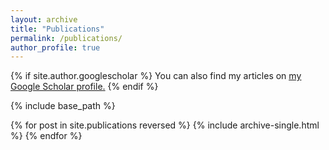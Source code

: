 ```yaml
---
layout: archive
title: "Publications"
permalink: /publications/
author_profile: true
---
```


{% if site.author.googlescholar %}
  You can also find my articles on <u><a href="https://scholar.google.ca/citations?user=eMPV_ZkAAAAJ">my Google Scholar profile</a><i class="fa fa-fw fa-google-plus-square" aria-hidden="true"></i>.</u>
{% endif %}

{% include base_path %}

{% for post in site.publications reversed %}
  {% include archive-single.html %}
{% endfor %}
